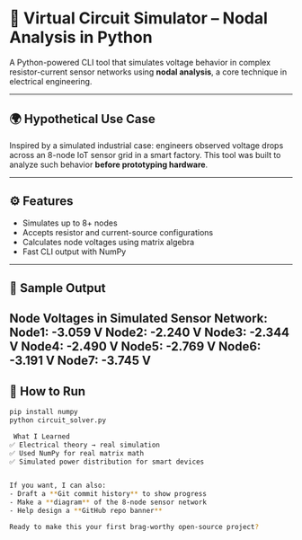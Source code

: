 # 🔌 Virtual Circuit Simulator – Nodal Analysis in Python

A Python-powered CLI tool that simulates voltage behavior in complex resistor-current sensor networks using **nodal analysis**, a core technique in electrical engineering.

---

## 🌍 Hypothetical Use Case

Inspired by a simulated industrial case: engineers observed voltage drops across an 8-node IoT sensor grid in a smart factory. This tool was built to analyze such behavior **before prototyping hardware**.

---

## ⚙️ Features

- Simulates up to 8+ nodes
- Accepts resistor and current-source configurations
- Calculates node voltages using matrix algebra
- Fast CLI output with NumPy

---

## 🧪 Sample Output

Node Voltages in Simulated Sensor Network:
Node1: -3.059 V
Node2: -2.240 V
Node3: -2.344 V
Node4: -2.490 V
Node5: -2.769 V
Node6: -3.191 V
Node7: -3.745 V
---

## 🚀 How to Run

```bash
pip install numpy
python circuit_solver.py

 What I Learned
✅ Electrical theory → real simulation
✅ Used NumPy for real matrix math
✅ Simulated power distribution for smart devices


If you want, I can also:
- Draft a **Git commit history** to show progress
- Make a **diagram** of the 8-node sensor network
- Help design a **GitHub repo banner**

Ready to make this your first brag-worthy open-source project? 








